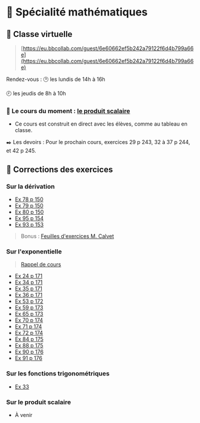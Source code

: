 #  :triangular_ruler: Spécialité mathématiques

## :busts_in_silhouette: Classe virtuelle
> [https://eu.bbcollab.com/guest/6e60662ef5b242a79122f6d4b799a66e](https://eu.bbcollab.com/guest/6e60662ef5b242a79122f6d4b799a66e)

Rendez-vous
:  :clock2: les lundis de 14h à 16h

   :clock8: les jeudis de 8h à 10h

### :memo: **Le cours du moment** : [le produit scalaire](8-Produit-scalaire/cours.html)

* Ce cours est construit en direct avec les élèves, comme au tableau en classe.

:black_nib: Les devoirs
: Pour le prochain cours, exercices 29 p 243, 32 à 37 p 244, et 42 p 245.


## :tophat: Corrections des exercices

### Sur la dérivation

* [Ex 78 p 150](5-Appli-Diff/p150_ex78/corrigé_78p150.html)
* [Ex 79 p 150](5-Appli-Diff/p150_ex79/corrigé_79p150.html)
* [Ex 80 p 150](5-Appli-Diff/p150_ex80/corrigé_80p150.html)
* [Ex 95 p 154](5-Appli-Diff/p154_ex95/corrigé_95p154.html)
* [Ex 93 p 153](5-Appli-Diff/p153_ex93/ex93.html)


> Bonus : [Feuilles d'exercices M. Calvet](https://github.com/FranckCHAMBON/ClasseVirtuelle/tree/master/Maths/Docs_Calvet)

### Sur l'exponentielle

> [Rappel de cours](6-Exponentielle/.html)

* [Ex 24 p 171](6-Exponentielle/ex24.html)
* [Ex 34 p 171](6-Exponentielle/ex34.html)
* [Ex 35 p 171](6-Exponentielle/ex35.html)
* [Ex 36 p 171](6-Exponentielle/ex36.html)
* [Ex 53 p 172](6-Exponentielle/ex53.html)
* [Ex 59 p 173](6-Exponentielle/ex59.html)
* [Ex 65 p 173](6-Exponentielle/ex65.html)
* [Ex 70 p 174](6-Exponentielle/ex70.html)
* [Ex 71 p 174](6-Exponentielle/ex71.html)
* [Ex 72 p 174](6-Exponentielle/ex72.html)
* [Ex 84 p 175](6-Exponentielle/ex84.html)
* [Ex 88 p 175](6-Exponentielle/ex88.html)
* [Ex 90 p 176](6-Exponentielle/ex90.html)
* [Ex 91 p 176](6-Exponentielle/ex91.html)

### Sur les fonctions trigonométriques

* [Ex 33](7-Fonctions-trigo/ex33.html)

### Sur le produit scalaire

* À venir